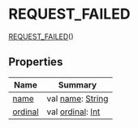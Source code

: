 # REQUEST_FAILED


[REQUEST_FAILED](index.md)()

## Properties

| Name | Summary |
|---|---|
| [name](../../../-uri-construction-exception/-message/-i-n-v-a-l-i-d_-e-n-d-p-o-i-n-t/index.md#-372974862%2FProperties%2F-470698881) | val [name](../../../-uri-construction-exception/-message/-i-n-v-a-l-i-d_-e-n-d-p-o-i-n-t/index.md#-372974862%2FProperties%2F-470698881): [String](https://kotlinlang.org/api/latest/jvm/stdlib/kotlin/-string/index.html) |
| [ordinal](../../../-uri-construction-exception/-message/-i-n-v-a-l-i-d_-e-n-d-p-o-i-n-t/index.md#-739389684%2FProperties%2F-470698881) | val [ordinal](../../../-uri-construction-exception/-message/-i-n-v-a-l-i-d_-e-n-d-p-o-i-n-t/index.md#-739389684%2FProperties%2F-470698881): [Int](https://kotlinlang.org/api/latest/jvm/stdlib/kotlin/-int/index.html) |
